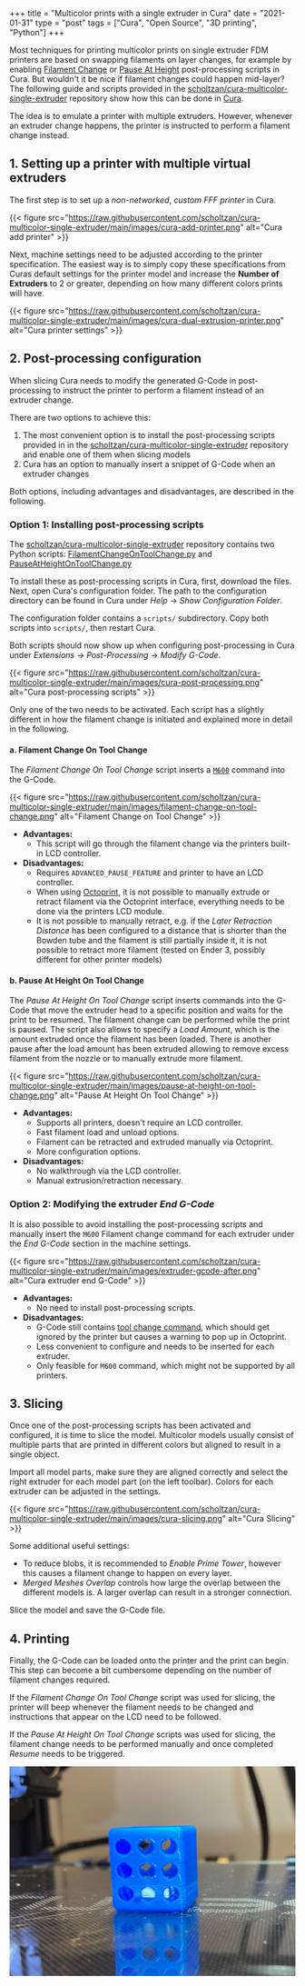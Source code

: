 +++
title = "Multicolor prints with a single extruder in Cura"
date = "2021-01-31"
type = "post"
tags = ["Cura", "Open Source", "3D printing", "Python"]
+++


Most techniques for printing multicolor prints on single extruder FDM printers are based on swapping filaments on layer changes, for example by enabling [Filament Change](https://github.com/Ultimaker/Cura/blob/master/plugins/PostProcessingPlugin/scripts/FilamentChange.py) or [Pause At Height](https://github.com/Ultimaker/Cura/blob/master/plugins/PostProcessingPlugin/scripts/PauseAtHeight.py) post-processing scripts in Cura. But wouldn't it be nice if filament changes could happen mid-layer? The following guide and scripts provided in the [scholtzan/cura-multicolor-single-extruder](https://github.com/scholtzan/cura-multicolor-single-extruder) repository show how this can be done in [Cura](https://ultimaker.com/software/ultimaker-cura).

The idea is to emulate a printer with multiple extruders. However, whenever an extruder change happens, the printer is instructed to perform a filament change instead. 


## 1. Setting up a printer with multiple virtual extruders

The first step is to set up a _non-networked_, _custom FFF printer_ in Cura.

{{< figure src="https://raw.githubusercontent.com/scholtzan/cura-multicolor-single-extruder/main/images/cura-add-printer.png" alt="Cura add printer" >}}

Next, machine settings need to be adjusted according to the printer specification. The easiest way is to simply copy these specifications from Curas default settings for the printer model and increase the **Number of Extruders** to 2 or greater, depending on how many different colors prints will have.

{{< figure src="https://raw.githubusercontent.com/scholtzan/cura-multicolor-single-extruder/main/images/cura-dual-extrusion-printer.png" alt="Cura printer settings" >}}

## 2. Post-processing configuration

When slicing Cura needs to modify the generated G-Code in post-processing to instruct the printer to perform a filament instead of an extruder change.

There are two options to achieve this:
1. The most convenient option is to install the post-processing scripts provided in in the [scholtzan/cura-multicolor-single-extruder](https://github.com/scholtzan/cura-multicolor-single-extruder) repository and enable one of them when slicing models
2. Cura has an option to manually insert a snippet of G-Code when an extruder changes

Both options, including advantages and disadvantages, are described in the following.

### Option 1: Installing post-processing scripts

The [scholtzan/cura-multicolor-single-extruder](https://github.com/scholtzan/cura-multicolor-single-extruder) repository contains two Python scripts: [FilamentChangeOnToolChange.py](https://github.com/scholtzan/cura-multicolor-single-extruder/blob/main/FilamentChangeOnToolChange.py) and [PauseAtHeightOnToolChange.py](https://github.com/scholtzan/cura-multicolor-single-extruder/blob/main/PauseAtHeightOnToolChange.py)

To install these as post-processing scripts in Cura, first, download the files. Next, open Cura's configuration folder. The path to the configuration directory can be found in Cura under _Help_ → _Show Configuration Folder_.

The configuration folder contains a `scripts/` subdirectory. Copy both scripts into `scripts/`, then restart Cura.

Both scripts should now show up when configuring post-processing in Cura under _Extensions_ → _Post-Processing_ → _Modify G-Code_.

{{< figure src="https://raw.githubusercontent.com/scholtzan/cura-multicolor-single-extruder/main/images/cura-post-processing.png" alt="Cura post-processing scripts" >}}

Only one of the two needs to be activated. Each script has a slightly different in how the filament change is initiated and explained more in detail in the following.

#### a. Filament Change On Tool Change

The _Filament Change On Tool Change_ script inserts a [`M600`](https://marlinfw.org/docs/gcode/M600.html) command into the G-Code.

{{< figure src="https://raw.githubusercontent.com/scholtzan/cura-multicolor-single-extruder/main/images/filament-change-on-tool-change.png" alt="Filament Change on Tool Change" >}}

* **Advantages:**
	* This script will go through the filament change via the printers built-in LCD controller.
* **Disadvantages:**
	* Requires `ADVANCED_PAUSE_FEATURE` and printer to have an LCD controller.
	* When using [Octoprint](https://octoprint.org/), it is not possible to manually extrude or retract filament via the Octoprint interface, everything needs to be done via the printers LCD module.
	* It is not possible to manually retract, e.g. if the _Later Retraction Distance_ has been configured to a distance that is shorter than the Bowden tube and the filament is still partially inside it, it is not possible to retract more filament (tested on Ender 3, possibly different for other printer models)

#### b. Pause At Height On Tool Change

The _Pause At Height On Tool Change_ script inserts commands into the G-Code that move the extruder head to a specific position and waits for the print to be resumed. The filament change can be performed while the print is paused. The script also allows to specify a _Load Amount_, which is the amount extruded once the filament has been loaded. There is another pause after the load amount has been extruded allowing to remove excess filament from the nozzle or to manually extrude more filament.

{{< figure src="https://raw.githubusercontent.com/scholtzan/cura-multicolor-single-extruder/main/images/pause-at-height-on-tool-change.png" alt="Pause At Height On Tool Change" >}}

* **Advantages:**
	* Supports all printers, doesn't require an LCD controller.
	* Fast filament load and unload options.
	* Filament can be retracted and extruded manually via Octoprint.
	* More configuration options.
* **Disadvantages:**
	* No walkthrough via the LCD controller.
	* Manual extrusion/retraction necessary.


### Option 2: Modifying the extruder _End G-Code_

It is also possible to avoid installing the post-processing scripts and manually insert the `M600` Filament change command for each extruder under the _End G-Code_ section in the machine settings.

{{< figure src="https://raw.githubusercontent.com/scholtzan/cura-multicolor-single-extruder/main/images/extruder-gcode-after.png" alt="Cura extruder end G-Code" >}}

* **Advantages:**
	* No need to install post-processing scripts.
* **Disadvantages:**
	* G-Code still contains [tool change command](https://marlinfw.org/docs/gcode/T001-T002.html), which should get ignored by the printer but causes a warning to pop up in Octoprint.
	* Less convenient to configure and needs to be inserted for each extruder.
	* Only feasible for `M600` command, which might not be supported by all printers.


## 3. Slicing

Once one of the post-processing scripts has been activated and configured, it is time to slice the model. Multicolor models usually consist of multiple parts that are printed in different colors but aligned to result in a single object.

Import all model parts, make sure they are aligned correctly and select the right extruder for each model part (on the left toolbar). Colors for each extruder can be adjusted in the settings.

{{< figure src="https://raw.githubusercontent.com/scholtzan/cura-multicolor-single-extruder/main/images/cura-slicing.png" alt="Cura Slicing" >}}

Some additional useful settings:
* To reduce blobs, it is recommended to _Enable Prime Tower_, however this causes a filament change to happen on every layer.
* _Merged Meshes Overlap_ controls how large the overlap between the different models is. A larger overlap can result in a stronger connection.

Slice the model and save the G-Code file.


## 4. Printing

Finally, the G-Code can be loaded onto the printer and the print can begin. This step can become a bit cumbersome depending on the number of filament changes required.

If the _Filament Change On Tool Change_ script was used for slicing, the printer will beep whenever the filament needs to be changed and instructions that appear on the LCD need to be followed.

If the _Pause At Height On Tool Change_ scripts was used for slicing, the filament change needs to be performed manually and once completed _Resume_ needs to be triggered.

![Cura Slicing](https://github.com/scholtzan/cura-multicolor-single-extruder/blob/main/images/finished-print.png)

